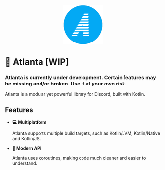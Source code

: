 <img align="center" src=".github/logo.png" style="display: block;text-align:center;margin: 0 auto" alt="Logo" />
<h1>🌊 Atlanta [WIP]</h1>

<h3>Atlanta is currently under development. Certain features may be missing and/or broken. Use it at your own risk.</h3>

<p>
Atlanta is a modular yet powerful library for Discord, built with Kotlin.
</p>

<h2>Features</h2>
<ul>
<li><strong>💻 Multiplatform</strong></li> <p>
Atlanta supports multiple build targets, such as Kotlin/JVM, Kotlin/Native and Kotlin/JS.
</p>
<li><strong>🚀 Modern API</strong></li> <p>
Atlanta uses coroutines, making code much cleaner and easier to understand.
</p>
</ul>
